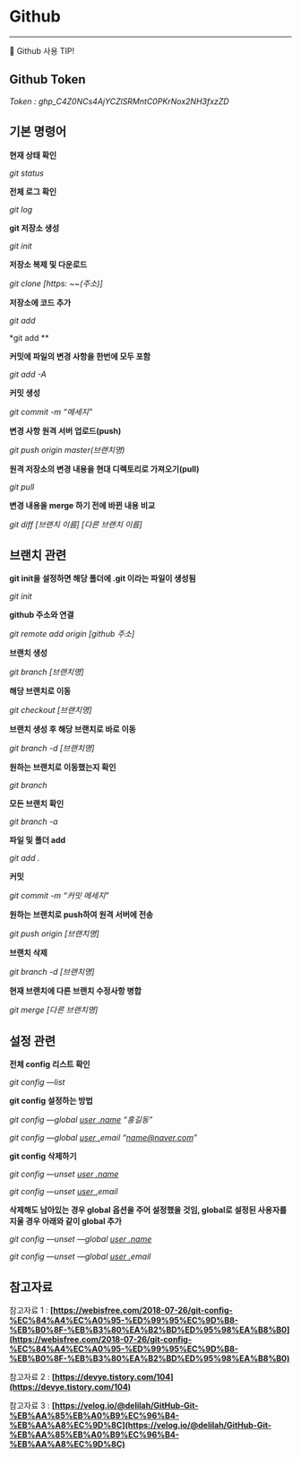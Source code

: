 # Github

---

<aside>
📌 Github 사용 TIP!

</aside>

## Github Token

 *Token : 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*

## 기본 명령어

**현재 상태 확인**

 *git status*

**전체 로그 확인**

 *git log*

**git 저장소 생성**

 *git init*

**저장소 복제 및 다운로드**

 *git clone [https: ~~(주소)]*

**저장소에 코드 추가**

 *git add*

 *git add **

**커밋에 파일의 변경 사항을 한번에 모두 포함**

 *git add -A*

**커밋 생성**

 *git commit -m “메세지”*

**변경 사항 원격 서버 업로드(push)**

 *git push origin master(브랜치명)*

**원격 저장소의 변경 내용을 현대 디렉토리로 가져오기(pull)**

 *git pull*

**변경 내용을 merge 하기 전에 바뀐 내용 비교**

 *git diff [브랜치 이름] [다른 브랜치 이름]*

## 브랜치 관련

**git init을 설정하면 해당 폴더에 .git 이라는 파일이 생성됨**

 *git init*

**github 주소와 연결**

 *git remote add origin [github 주소]*

**브랜치 생성**

 *git branch [브랜치명]*

**해당 브랜치로 이동**

 *git checkout [브랜치명]*

**브랜치 생성 후 해당 브랜치로 바로 이동**

 *git branch -d [브랜치명]*

**원하는 브랜치로 이동했는지 확인**

 *git branch*

**모든 브랜치 확인**

 *git branch -a*

**파일 및 폴더 add**

 *git add .*

**커밋**

 *git commit -m “커밋 메세지”*

**원하는 브랜치로 push하여 원격 서버에 전송**

 *git push origin [브랜치명]*

**브랜치 삭제**

 *git branch -d [브랜치명]*

**현재 브랜치에 다른 브랜치 수정사항 병합**

 *git merge [다른 브랜치명]*

## 설정 관련

**전체 config 리스트 확인**

 *git config —list*

**git config 설정하는 방법**

 *git config —global [user .name](http://user.name) “홍길동”*

 *git config —global [user .](http://user.name)email “name@naver.com”*

**git config 삭제하기**

 *git config —unset [user .name](http://user.name)*

 *git config —unset [user .](http://user.name)email*

**삭제해도 남아있는 경우 global 옵션을 주어 설정했을 것임, global로 설정된 사용자를 지울 경우 아래와 같이 global 추가**

 *git config —unset —global [user .name](http://user.name)*

 *git config —unset —global [user .](http://user.name)email*

## 참고자료

참고자료 1 : **[https://webisfree.com/2018-07-26/git-config-%EC%84%A4%EC%A0%95-%ED%99%95%EC%9D%B8-%EB%B0%8F-%EB%B3%80%EA%B2%BD%ED%95%98%EA%B8%B0](https://webisfree.com/2018-07-26/git-config-%EC%84%A4%EC%A0%95-%ED%99%95%EC%9D%B8-%EB%B0%8F-%EB%B3%80%EA%B2%BD%ED%95%98%EA%B8%B0)**

참고자료 2 : **[https://devye.tistory.com/104](https://devye.tistory.com/104)**

참고자료 3 : **[https://velog.io/@delilah/GitHub-Git-%EB%AA%85%EB%A0%B9%EC%96%B4-%EB%AA%A8%EC%9D%8C](https://velog.io/@delilah/GitHub-Git-%EB%AA%85%EB%A0%B9%EC%96%B4-%EB%AA%A8%EC%9D%8C)**